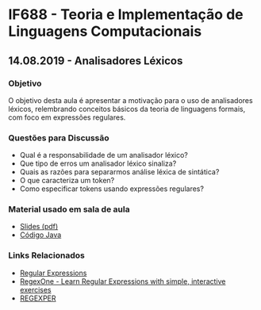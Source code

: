 # IF688 - Teoria e Implementação de Linguagens Computacionais

## 14.08.2019 - Analisadores Léxicos

### Objetivo

O objetivo desta aula é apresentar a motivação para o uso de analisadores léxicos, relembrando conceitos básicos da teoria de linguagens formais, com foco em expressões regulares.

### Questões para Discussão

- Qual é a responsabilidade de um analisador léxico? 
- Que tipo de erros um analisador léxico sinaliza? 
- Quais as razões para separarmos análise léxica de sintática?
- O que caracteriza um token? 
- Como especificar tokens usando expressões regulares?

### Material usado em sala de aula

- [Slides (pdf)](https://drive.google.com/open?id=1cPAQU3hd6GX-7OY2AVHXht8eK4XGrhrc)
- [Código Java](https://github.com/if688/if688.github.io/tree/master/2019-08-14/infixa-posfixa)

### Links Relacionados

- [Regular Expressions](https://en.wikipedia.org/wiki/Regular_expression)
- [RegexOne - Learn Regular Expressions with simple, interactive exercises](https://regexone.com/)
- [REGEXPER](https://regexper.com/)